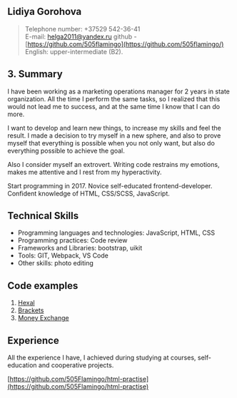 ## Lidiya Gorohova

> Telephone number: +37529 542-36-41  
> E-mail: helga2011@yandex.ru
> github - [https://github.com/505flamingo](https://github.com/505flamingo/)
> English: upper-intermediate (B2).

## 3. Summary

I have been working as a marketing operations manager for 2 years in state organization. All the time I perform the same tasks, so I realized that this would not lead me to success, and at the same time I know that I can do more.

I want to develop and learn new things, to increase my skills and feel the result. I made a decision to try myself in a new sphere, and also to prove myself that everything is possible when you not only want, but also do everything possible to achieve the goal.

Also I consider myself an extrovert. Writing code restrains my emotions, makes me attentive and I rest from my hyperactivity.

Start programming in 2017. Novice self-educated frontend-developer. Confident knowledge of HTML, CSS/SCSS, JavaScript.

## Technical Skills

* Programming languages and technologies: JavaScript, HTML, CSS
* Programming practices: Code review
* Frameworks and Libraries: bootstrap, uikit
* Tools: GIT, Webpack, VS Code
* Other skills: photo editing

## Сode examples

1. [Hexal](https://github.com/505Flamingo/hexal/tree/hexal) 
2. [Brackets](https://github.com/505Flamingo/brackets) 
3. [Money Exchange](https://github.com/505Flamingo/money-exchange) 

## Experience

All the experience I have, I achieved during studying at courses, self-education and cooperative projects.

[https://github.com/505Flamingo/html-practise](https://github.com/505Flamingo/html-practise)
